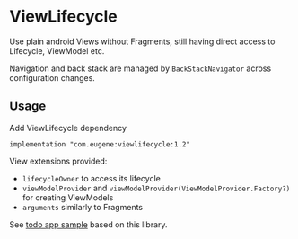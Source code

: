 # ViewLifecycle

Use plain android Views without Fragments, still having direct access to Lifecycle, ViewModel etc. 

Navigation and back stack are managed by ```BackStackNavigator``` across configuration changes.

## Usage

Add ViewLifecycle dependency
```
implementation "com.eugene:viewlifecycle:1.2"
```
View extensions provided:
* ```lifecycleOwner``` to access its lifecycle
* ```viewModelProvider``` and ```viewModelProvider(ViewModelProvider.Factory?)``` for creating ViewModels
* ```arguments``` similarly to Fragments

See [todo app sample](https://github.com/es-andreev/android-architecture/tree/todo-mvvm-live-kotlin-fragmentless) based on this library.
